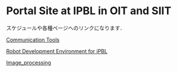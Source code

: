 #  Portal Site at IPBL in OIT and SIIT 
スケジュールや各種ページへのリンクになります．



[Communication Tools](https://github.com/oit-ipbl/portal/blob/main/setup/commtools.md)

[Robot Development Environment for iPBL](https://github.com/oit-ipbl/portal/blob/main/setup/commtools.md)

[Image_processing](https://github.com/oit-ipbl/image_processing)

